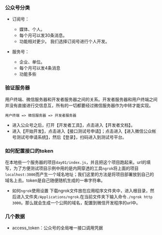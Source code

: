### 公众号分类
- 订阅号：
    - 媒体、个人。
    - 每个月可以发30条消息。
    - 功能相对更少。
我们选择订阅号进行个人开发。

- 服务号：
    - 企业、单位。
    - 每个月可以发4条消息
    - 功能多些

 
### 验证服务器
用户终端、微信服务器和开发者服务器之间的关系。开发者服务器和用户终端之间并没有直接进行交信息互，所有的一切都要经过微信服务器作为中转才能实现。
```
用户终端 => 微信服务器 => 开发者服务器
```

- 进入公众号之后，打开【开发者工具】，点击进入【开发者文档】。
- 进入【开始开发】，点击进入【接口测试号申请】；点击进入【进入微信公众帐号测试号申请系统】，然后【登录】，扫码进入到测试号平台。


### 如何配置接口的token
在本地些一个服务器的项目`day01/index.js`，并且把这个项目跑起来。url的填写，为了方便测试项目示例中用的是内网穿透的工具`ngrok`将上面的项目`localhost:3000`而产生一个域名地址；我们这里的方法是将项目部署放到自己的域名上去。token是自己随便随机生成的一串字符串。

- 如何`ngrok`使用设置
下载ngrok文件放在应用程序文件夹中，进入根目录，然后进入文件夹`/Applications/ngrok`.在当前文件夹下输入命令`./ngrok http 3000`。那么就会生成一个公网的域名，配置到微信开发程序的url中。




### 几个数据
- access_token：公众号的全局唯一接口调用凭据






